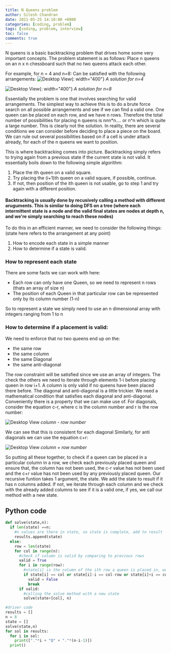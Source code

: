 ```yaml
---
title: N Queens problem
author: Silesh Chandran
date: 2021-05-25 14:10:00 +0800
categories: [coding, problem]
tags: [coding, problem, interview]
toc: false
comments: true
---
```


N queens is a basic backtracking problem that drives home some very important concepts. The problem statement is as follows:
Place n queens on an n x n chessboard such that no two queens attack each other.

For example, for n = 4 and n=8:
Can be satisfied with the following arrangements:
![Desktop View](../../assets/img/nQueens/n=4.png){: width="400"}
_A solution for n=4_

![Desktop View](../../assets/img/nQueens/n=8.png){: width="400"}
_A solution for n=8_

Essentially the problem is one that involves searching for valid arrangements. The simplest way to achieve this is to do a brute force search on all possible arrangements and see if we can find a valid one. One queen can be placed on each row, and we have n rows. Therefore the total number of possibilities for placing n queens is n*n*n*n.... or n^n which is quite a large number.
This is clearly not the solution. In reality, there are several conditions we can consider before deciding to place a piece on the board. We can rule out several possibilities based on if a cell is under attack already, for each of the n queens we want to position.

This is where backtracking comes into picture. Backtracking simply refers to trying again from a previous state if the current state is not valid. It essentially boils down to the following simple algorithm:

1. Place the ith queen on a valid square.
2. Try placing the (i+1)th queen on a valid square, if possible, continue.
3. If not, then position of the ith queen is not usable, go to step 1 and try again with a different position.

#### Backtracking is usually done by recusively calling a method with different aruguments. This is similar to doing DFS on a tree (where each intermittent state is a node and the valid final states are nodes at depth n, and we're simply searching to reach these nodes)

To do this in an efficient manner, we need to consider the following things: (state here refers to the arrangement at any point)

1. How to encode each state in a simple manner
2. How to determine if a state is valid.

### How to represent each state
There are some facts we can work with here:
* Each row can only have one Queen, so we need to represent n rows (thats an array of size n)
* The position of each Queen in that particular row can be represented only by its column number (1-n)

So to represent a state we simply need to use an n dimensional array with integers ranging from 1 to n

### How to determine if a placement is valid:
We need to enforce that no two queens end up on the:
* the same row
* the same column
* the same Diagonal
* the same anti-diagonal

The row constraint will be satisfied since we use an array of integers. The check the others we need to iterate through elements 1-i before placing queen in row i+1. A column is only valid if no queens have been placed there before. The diagonal and anti-diagonal is a little trickier. We need a mathematical condition that satisfies each diagonal and anti-diagonal. Conveniently there is a property that we can make use of.
For diagonals, consider the equation c-r, where c is the column number and r is the row number:

![Desktop View](../../assets/img/nQueens/dig.png)
_column - row number_

We can see that this is consistent for each diagonal
Similarly, for anti diagonals we can use the equation c+r:

![Desktop View](../../assets/img/nQueens/dig.png)
_column + row number_

So putting all these together, to check if a queen can be placed in a particular column in a row, we check each previously placed queen and ensure that, the column has not been used, the c-r value has not been used and the c+r value has not been used by any previously placed queen. 
Our recursive funtion takes 1 argument, the state. We add the state to result if it has n columns added. If not, we iterate through each column and we check with the already added columns to see if it is a valid one, if yes, we call our method with a new state.

## Python code
```python
def solve(state,n):
  if len(state) ==n:
	#n values are there in state, so state is complete, add to result
    results.append(state)
  else:
    row = len(state)
    for col in range(n):
      #check if column is valid by comparing to previous rows
      valid = True
      for i in range(row):
        #state[i] is the column of the ith row a queen is placed in, we are checking the 3 conditions, column, diagonal and anti diagonal here
        if state[i] == col or state[i]-i == col-row or state[i]+i == col+row:
          valid = False
          break
      if valid:
        #calling the solve method with a new state
        solve(state+[col], n)	

#driver code
results = []
n = 8
state = []
solve(state,n)
for sol in results:
  for i in sol:
    print(["."*i + "Q" + "."*(n-i-1)])
  print()
```



